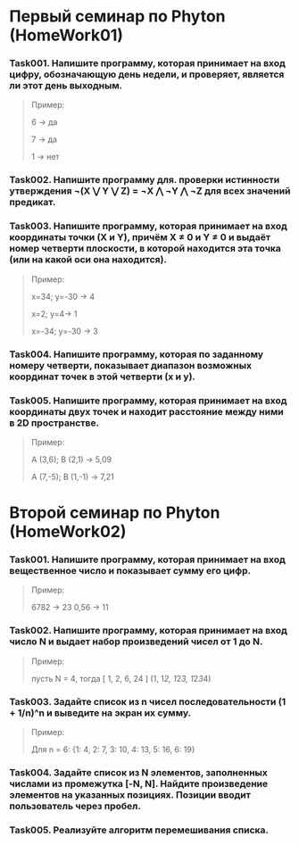 # Первый семинар по Phyton (HomeWork01)
### Task001. Напишите программу, которая принимает на вход цифру, обозначающую день недели, и проверяет, является ли этот день выходным.
> Пример:
> 
> 6 -> да
> 
> 7 -> да
> 
> 1 -> нет

### Task002. Напишите программу для. проверки истинности утверждения ¬(X ⋁ Y ⋁ Z) = ¬X ⋀ ¬Y ⋀ ¬Z для всех значений предикат.

### Task003. Напишите программу, которая принимает на вход координаты точки (X и Y), причём X ≠ 0 и Y ≠ 0 и выдаёт номер четверти плоскости, в которой находится эта точка (или на какой оси она находится).
> Пример:
> 
> x=34; y=-30 -> 4
> 
> x=2; y=4-> 1
> 
> x=-34; y=-30 -> 3

### Task004. Напишите программу, которая по заданному номеру четверти, показывает диапазон возможных координат точек в этой четверти (x и y).

### Task005. Напишите программу, которая принимает на вход координаты двух точек и находит расстояние между ними в 2D пространстве.
> Пример:
> 
> A (3,6); B (2,1) -> 5,09
> 
> A (7,-5); B (1,-1) -> 7,21



# Второй семинар по Phyton (HomeWork02)
### Task001. Напишите программу, которая принимает на вход вещественное число и показывает сумму его цифр.
> Пример:
>    
> 6782 -> 23
> 0,56 -> 11

### Task002. Напишите программу, которая принимает на вход число N и выдает набор произведений чисел от 1 до N.
> Пример:
>    
> пусть N = 4, тогда [ 1, 2, 6, 24 ] (1, 1*2, 1*2*3, 1*2*3*4)

### Task003. Задайте список из n чисел последовательности (1 + 1/n)^n и выведите на экран их сумму.
> Пример:
>    
> Для n = 6: {1: 4, 2: 7, 3: 10, 4: 13, 5: 16, 6: 19}

### Task004. Задайте список из N элементов, заполненных числами из промежутка [-N, N]. Найдите произведение элементов на указанных позициях. Позиции вводит пользователь через пробел.

### Task005. Реализуйте алгоритм перемешивания списка.
